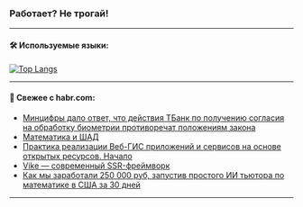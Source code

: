 ### Работает? Не трогай!

---
<!--
#### 🛠️ Technical stack:

![Java](https://img.shields.io/badge/Java-informational?logo=Oracle&style=flat&logoColor=white&color=FF4500)
![Kotlin](https://img.shields.io/badge/Kotlin-informational?logo=Kotlin&style=flat&logoColor=white&color=774D97)
![TS](https://img.shields.io/badge/TypeScript-informational?logo=typeScript&style=flat&logoColor=black&color=017acc)
![Python](https://img.shields.io/badge/Python-informational?logo=Python&style=flat&logoColor=black&color=ffdd54) <br>
![Spring](https://img.shields.io/badge/Spring-informational?logo=Spring&style=flat&logoColor=white&color=6DB33F) 
![SpringBoot](https://img.shields.io/badge/SpringBoot-informational?logo=SpringBoot&style=flat&logoColor=white&color=6DB33F)
![Nest](https://img.shields.io/badge/NestJS-informational?logo=NestJS&style=flat&logoColor=white&color=E0234E) 
![NodeJS](https://img.shields.io/badge/NodeJS-informational?logo=node.js&style=flat&logoColor=white&color=70A760)<br>
![PostgreSQL](https://img.shields.io/badge/PostgreSQL-informational?logo=PostgreSQL&style=flat&logoColor=white&color=DAA520)
![MongoDB](https://img.shields.io/badge/MongoDB-informational?logo=MongoDB&style=flat&logoColor=white&color=870000)
![Apache](https://img.shields.io/badge/Apache-informational?logo=apache&style=flat&logoColor=white&color=f74e28)

___ 
-->

#### 🛠️ Используемые языки:

[![Top Langs](https://github-readme-stats-u2qms2cxw-advtsettinggmailcoms-projects.vercel.app/api/top-langs/?username=zloylis&langs_count=10&hide_title=true&title_color=e6edf3&size_weight=0.5&count_weight=0.5&layout=compact&hide_progress=true&hide_border=true&theme=dracula)](https://github.com/zloylis)

<!---


####  :octocat:&nbsp;&nbsp; Статистика:

![GitHub stats](https://github-readme-stats-u2qms2cxw-advtsettinggmailcoms-projects.vercel.app/api?username=zloylis&show_icons=true&hide_border=true&theme=dracula&title_color=e6edf3&include_all_commits=true&count_private=true&hide_rank=false&hide_title=true&rank_icon=github)
-->
---

#### 💬 Свежее с habr.com:

<!-- BLOG-POST-LIST:START -->
- [Минцифры дало ответ, что действия ТБанк по получению согласия на обработку биометрии противоречат положениям закона](https://habr.com/ru/articles/848606/?utm_source=habrahabr&utm_medium=rss&utm_campaign=848606)
- [Математика и ШАД](https://habr.com/ru/articles/848566/?utm_source=habrahabr&utm_medium=rss&utm_campaign=848566)
- [Практика реализации Веб-ГИС приложений и сервисов на основе открытых ресурсов. Начало](https://habr.com/ru/articles/848558/?utm_source=habrahabr&utm_medium=rss&utm_campaign=848558)
- [Vike — современный SSR-фреймворк](https://habr.com/ru/articles/848552/?utm_source=habrahabr&utm_medium=rss&utm_campaign=848552)
- [Как мы заработали 250 000 руб, запустив простого ИИ тьютора по математике в США за 30 дней](https://habr.com/ru/articles/848534/?utm_source=habrahabr&utm_medium=rss&utm_campaign=848534)
<!-- BLOG-POST-LIST:END -->

---
